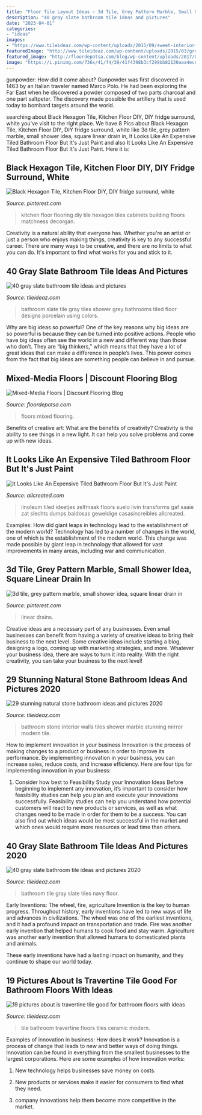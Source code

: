 ```yaml
---
title: "Floor Tile Layout Ideas ~ 3d Tile, Grey Pattern Marble, Small Shower Idea, Square Linear Drain In"
description: "40 gray slate bathroom tile ideas and pictures"
date: "2023-04-01"
categories:
- "ideas"
images:
- "https://www.tileideaz.com/wp-content/uploads/2015/09/sweet-interior-design-of-small-bathroom-cream-stone-shower-area-walls-ceiling-pendant-lighting-stone-wall-bathroom-bathroom-stunning-stone-wall-bathroom-design-inspiration.jpg"
featuredImage: "http://www.tileideaz.com/wp-content/uploads/2015/03/gray_slate_bathroom_tile_10.jpg"
featured_image: "http://floordepotsa.com/blog/wp-content/uploads/2017/01/b817175c1c5a2491ab23608c11aa3862.jpg"
image: "https://i.pinimg.com/736x/41/f4/39/41f4398b3cf299bb82130aaa4ece1873.jpg"
---
```



gunpowder: How did it come about?
Gunpowder was first discovered in 1463 by an Italian traveler named Marco Polo. He had been exploring the Far East when he discovered a powder composed of two parts charcoal and one part saltpeter. The discovery made possible the artillery that is used today to bombard targets around the world.

	

		
searching about Black Hexagon Tile, Kitchen Floor DIY, DIY fridge surround, white you've visit to the right place. We have 8 Pics about Black Hexagon Tile, Kitchen Floor DIY, DIY fridge surround, white like 3d tile, grey pattern marble, small shower idea, square linear drain in, It Looks Like An Expensive Tiled Bathroom Floor But It&#039;s Just Paint and also It Looks Like An Expensive Tiled Bathroom Floor But It&#039;s Just Paint. Here it is:
		
    
## Black Hexagon Tile, Kitchen Floor DIY, DIY Fridge Surround, White

<img loading=lazy src="https://i.pinimg.com/736x/41/f4/39/41f4398b3cf299bb82130aaa4ece1873.jpg" onerror="this.onerror=null;this.src='https://tse3.mm.bing.net/th?id=OIP.cU1DtTsEj4fQn3WmcalksAHaLH&amp;pid=15.1';" alt="Black Hexagon Tile, Kitchen Floor DIY, DIY fridge surround, white">

_Source: pinterest.com_

>kitchen floor flooring diy tile hexagon tiles cabinets building floors matchness decorgan. 

	

Creativity is a natural ability that everyone has. Whether you're an artist or just a person who enjoys making things, creativity is key to any successful career. There are many ways to be creative, and there are no limits to what you can do. It's important to find what works for you and stick to it.

    
## 40 Gray Slate Bathroom Tile Ideas And Pictures

<img loading=lazy src="http://www.tileideaz.com/wp-content/uploads/2015/03/gray_slate_bathroom_tile_10.jpg" onerror="this.onerror=null;this.src='https://tse3.mm.bing.net/th?id=OIP.fK-Wc4rq0zgJhwgCx5sHpgHaLH&amp;pid=15.1';" alt="40 gray slate bathroom tile ideas and pictures">

_Source: tileideaz.com_

>bathroom slate tile gray tiles shower grey bathrooms tiled floor designs porcelain using colors. 

	

Why are big ideas so powerful?
One of the key reasons why big ideas are so powerful is because they can be turned into positive actions. People who have big ideas often see the world in a new and different way than those who don’t. They are “big thinkers,” which means that they have a lot of great ideas that can make a difference in people’s lives. This power comes from the fact that big ideas are something people can believe in and pursue.

    
## Mixed-Media Floors | Discount Flooring Blog

<img loading=lazy src="http://floordepotsa.com/blog/wp-content/uploads/2017/01/b817175c1c5a2491ab23608c11aa3862.jpg" onerror="this.onerror=null;this.src='https://tse3.mm.bing.net/th?id=OIP.k8jmBlS6HolOAC7Spsp_KQHaKf&amp;pid=15.1';" alt="Mixed-Media Floors | Discount Flooring Blog">

_Source: floordepotsa.com_

>floors mixed flooring. 

	

Benefits of creative art: What are the benefits of creativity?
Creativity is the ability to see things in a new light. It can help you solve problems and come up with new ideas.

    
## It Looks Like An Expensive Tiled Bathroom Floor But It&#039;s Just Paint

<img loading=lazy src="https://www.allcreated.com/wp-content/uploads/2016/10/desktop-1474897883.jpg" onerror="this.onerror=null;this.src='https://tse1.mm.bing.net/th?id=OIP.fYEcbPHAkynabecF-ZuvYgHaNK&amp;pid=15.1';" alt="It Looks Like An Expensive Tiled Bathroom Floor But It&#039;s Just Paint">

_Source: allcreated.com_

>linoleum tiled ideetjes zelfmaak floors suelo livin transforms gaf saaie zat slechts dumps baldosas geweldige casasincreibles allcreated. 

	

Examples: How did giant leaps in technology lead to the establishment of the modern world?
Technology has led to a number of changes in the world, one of which is the establishment of the modern world. This change was made possible by giant leap in technology that allowed for vast improvements in many areas, including war and communication.

    
## 3d Tile, Grey Pattern Marble, Small Shower Idea, Square Linear Drain In

<img loading=lazy src="https://i.pinimg.com/736x/cb/79/07/cb790708241aa21c41860b68e4c115c0.jpg" onerror="this.onerror=null;this.src='https://tse2.mm.bing.net/th?id=OIP.V3R51JFE2glgFq5WgM3cKAHaJ3&amp;pid=15.1';" alt="3d tile, grey pattern marble, small shower idea, square linear drain in">

_Source: pinterest.com_

>linear drains. 

	

Creative ideas are a necessary part of any businesses. Even small businesses can benefit from having a variety of creative ideas to bring their business to the next level. Some creative ideas include starting a blog, designing a logo, coming up with marketing strategies, and more. Whatever your business idea, there are ways to turn it into reality. With the right creativity, you can take your business to the next level!

    
## 29 Stunning Natural Stone Bathroom Ideas And Pictures 2020

<img loading=lazy src="https://www.tileideaz.com/wp-content/uploads/2015/09/sweet-interior-design-of-small-bathroom-cream-stone-shower-area-walls-ceiling-pendant-lighting-stone-wall-bathroom-bathroom-stunning-stone-wall-bathroom-design-inspiration.jpg" onerror="this.onerror=null;this.src='https://tse4.mm.bing.net/th?id=OIP.LBYl2dH9DE47jf4PTbYS-gHaJ4&amp;pid=15.1';" alt="29 stunning natural stone bathroom ideas and pictures 2020">

_Source: tileideaz.com_

>bathroom stone interior walls tiles shower marble stunning mirror modern tile. 

	

How to implement innovation in your business
Innovation is the process of making changes to a product or business in order to improve its performance. By implementing innovation in your business, you can increase sales, reduce costs, and increase efficiency. Here are four tips for implementing innovation in your business:
1. Consider how best to Feasibility Study your Innovation Ideas
Before beginning to implement any innovation, it’s important to consider how feasibility studies can help you plan and execute your innovations successfully. Feasibility studies can help you understand how potential customers will react to new products or services, as well as what changes need to be made in order for them to be a success. You can also find out which ideas would be most successful in the market and which ones would require more resources or lead time than others.


    
## 40 Gray Slate Bathroom Tile Ideas And Pictures 2020

<img loading=lazy src="https://www.tileideaz.com/wp-content/uploads/2015/03/gray_slate_bathroom_tile_30.jpg" onerror="this.onerror=null;this.src='https://tse3.mm.bing.net/th?id=OIP.dmBTMKll3JW0xG0b3_6ThQHaLK&amp;pid=15.1';" alt="40 gray slate bathroom tile ideas and pictures 2020">

_Source: tileideaz.com_

>bathroom tile gray slate tiles navy floor. 

	

Early Inventions: The wheel, fire, agriculture
Invention is the key to human progress. Throughout history, early inventions have led to new ways of life and advances in civilizations.
The wheel was one of the earliest inventions, and it had a profound impact on transportation and trade. Fire was another early invention that helped humans to cook food and stay warm. Agriculture was another early invention that allowed humans to domesticated plants and animals.

These early inventions have had a lasting impact on humanity, and they continue to shape our world today.

    
## 19 Pictures About Is Travertine Tile Good For Bathroom Floors With Ideas

<img loading=lazy src="https://www.tileideaz.com/wp-content/uploads/2015/08/943.jpg" onerror="this.onerror=null;this.src='https://tse2.mm.bing.net/th?id=OIP.VMbtxMaadpnxvfMY5HE8hwHaLF&amp;pid=15.1';" alt="19 pictures about is travertine tile good for bathroom floors with ideas">

_Source: tileideaz.com_

>tile bathroom travertine floors tiles ceramic modern. 

	

Examples of innovation in business: How does it work?
Innovation is a process of change that leads to new and better ways of doing things. Innovation can be found in everything from the smallest businesses to the largest corporations. Here are some examples of how innovation works:
1. New technology helps businesses save money on costs.

2. New products or services make it easier for consumers to find what they need.

3. company innovations help them become more competitive in the market.


